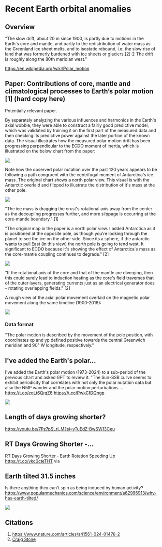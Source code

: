 # Recent Earth orbital anomalies

## Overview

"The slow drift, about 20 m since 1900, is partly due to motions in the Earth's core and mantle, and partly to the redistribution of water mass as the Greenland ice sheet melts, and to isostatic rebound, i.e. the slow rise of land that was formerly burdened with ice sheets or glaciers.[2]: 2  The drift is roughly along the 80th meridian west."

https://en.wikipedia.org/wiki/Polar_motion

## Paper: Contributions of core, mantle and climatological processes to Earth’s polar motion [1] (hard copy here)

Potentially relevant paper.

By separately analyzing the various influences and harmonics in the Earth's axial wobble, they were able to construct a fairly good predictive model, which was validated by training it on the first part of the measured data and then checking its predictive power against the later portion of the known data. The visual illustrates how the measured polar motion drift has been progressing perpendicular to the ECDO moment of inertia, which is illustrated on the below chart from the paper:

![](img/polar-motion-drift.jpg)

Note how the observed polar nutation over the past 120 years appears to be following a path congruent with the centrifugal moment of Antarctica's ice mass. The original chart shows a north polar view. This visual is with the Antarctic overlaid and flipped to illustrate the distribution of it's mass at the other pole.

![](img/polar-motion-drift-2.jpg)

"The ice mass is dragging the crust's rotational axis away from the center as the decoupling progresses further, and more slippage is occurring at the core-mantle boundary." [1]

"The original map in the paper is a north polar view. I added Antarctica as it is positioned at the opposite pole, as though you're looking through the planet to see the ice on the other side. Since its a sphere, if the antarctic wants to pull East (in this view) the north pole is going to tend west. It significant to ECDO because it's showing the effect of Antarctica's mass as the core-mantle coupling continues to degrade." [2]

![](img/npw.jpg)

"If the rotational axis of the core and that of the mantle are diverging, then this could surely lead to induction heating as the core's field traverses that of the outer layers, generating currents just as an electrical generator does - rotating overlapping fields." [2]

A rough view of the axial polar movement overlaid on the magnetic polar movement along the same timeline (1900-2018):

![](img/npw2.jpg)

### Data format

"The polar motion is described by the movement of the pole position, with coordinates xp and yp defined positive towards the central Greenwich meridian and 90° W longitude, respectively."

## I've added the Earth's polar...

I've added the Earth's polar motion (1973-2024) to a sub-period of the previous chart and asked GPT to review it: "The Sun-SSB curve seems to exhibit periodicity that correlates with not only the polar nutation data but also the NMP wander and the polar motion perturbations.… https://t.co/eqLt6QrqZ6 https://t.co/PwkCfDQngp

![](img/1832360727715238369-GW3W_6tXsAEKOKw.jpg)

## Length of days growing shorter?

https://youtu.be/7Pz7pSLrI_M?si=yTuEdZ-BwSW13Ceu

## RT Days Growing Shorter -...

RT Days Growing Shorter - Earth Rotation Speeding Up https://t.co/vkc0cteTHT via

## Earth tilted 31.5 inches

Is there anything they can't spin as being induced by human activity?
https://www.popularmechanics.com/science/environment/a62995913/why-has-earth-tilted/

![](img/photo_6024@25-11-2024_12-44-51.jpg)

## Citations

1. https://www.nature.com/articles/s41561-024-01478-2
2. [Craig Stone](https://nobulart.com)